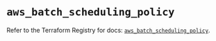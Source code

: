 # `aws_batch_scheduling_policy`

Refer to the Terraform Registry for docs: [`aws_batch_scheduling_policy`](https://registry.terraform.io/providers/hashicorp/aws/5.61.0/docs/resources/batch_scheduling_policy).

